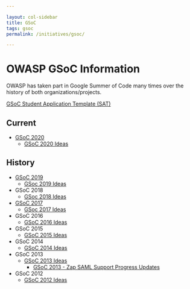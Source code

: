 ```yaml
---

layout: col-sidebar
title: GSoC
tags: gsoc
permalink: /initiatives/gsoc/

---
```


# OWASP GSoC Information

OWASP has taken part in Google Summer of Code many times over the history of both organizations/projects.

[GSoC Student Application Template (SAT)](gsoc_sat)

## Current
- [GSoC 2020](gsoc2020)
  - [GSoC 2020 Ideas](gsoc2020ideas)

## History

- [GSoC 2019](gsoc2019)
  - [GSoc 2019 Ideas](gsoc2019ideas)
- GSoC 2018
  - [GSoc 2018 Ideas](gsoc2018ideas)
- [GSoC 2017](gsoc/gsoc2017)
  - [GSoc 2017 Ideas](gsoc2017ideas)
- GSoC 2016
  - [GSoC 2016 Ideas](gsoc2016ideas)
- GSoC 2015
  - [GSoC 2015 Ideas](gsoc2015ideas)
- GSoC 2014
  - [GSoC 2014 Ideas](gsoc2014ideas)
- GSoC 2013
  - [GSoC 2013 Ideas](gsoc2013ideas)
    - [GSoC 2013 - Zap SAML Support Progress Updates](gsoc2013zapsaml)
- GSoC 2012
  - [GSoC 2012 Ideas](gsoc2012ideas)
